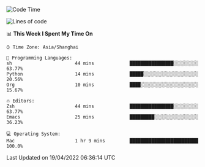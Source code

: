<!--START_SECTION:waka-->
![Code Time](http://img.shields.io/badge/Code%20Time-696%20hrs%209%20mins-blue)

![Lines of code](https://img.shields.io/badge/From%20Hello%20World%20I%27ve%20Written-22%20Thousand%20lines%20of%20code-blue)

📊 **This Week I Spent My Time On** 

```text
⌚︎ Time Zone: Asia/Shanghai

💬 Programming Languages: 
sh                       44 mins             ████████████████░░░░░░░░░   63.77% 
Python                   14 mins             █████░░░░░░░░░░░░░░░░░░░░   20.56% 
Org                      10 mins             ████░░░░░░░░░░░░░░░░░░░░░   15.67%

🔥 Editors: 
Zsh                      44 mins             ████████████████░░░░░░░░░   63.77% 
Emacs                    25 mins             █████████░░░░░░░░░░░░░░░░   36.23%

💻 Operating System: 
Mac                      1 hr 9 mins         █████████████████████████   100.0%

```


 Last Updated on 19/04/2022 06:36:14 UTC
<!--END_SECTION:waka-->

